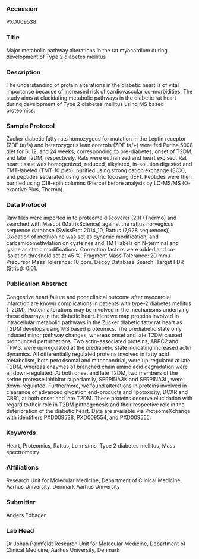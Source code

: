 ### Accession
PXD009538

### Title
Major metabolic pathway alterations in the rat myocardium during development of Type 2 diabetes mellitus

### Description
The understanding of protein alterations in the diabetic heart is of vital importance because of increased risk of cardiovascular co-morbidities. The study aims at elucidating metabolic pathways in the diabetic rat heart during development of Type 2 diabetes mellitus using MS based proteomics.

### Sample Protocol
Zucker diabetic fatty rats homozygous for mutation in the Leptin receptor (ZDF fa/fa) and heterozygous lean controls (ZDF fa/+) were fed Purina 5008 diet for 6, 12, and 24 weeks, corresponding to pre-diabetes, onset of T2DM, and late T2DM, respectively. Rats were euthanized and heart excised. Rat heart tissue was homogenized, reduced, alkylated, in-solution digested and TMT-labeled (TMT-10 plex), purified using strong cation exchange (SCX), and peptides separated using isoelectric focusing (IEF). Peptides were then purified using C18-spin columns (Pierce) before analysis by LC-MS/MS (Q-exactive Plus, Thermo).

### Data Protocol
Raw files were imported in to proteome discoverer (2.1) (Thermo) and searched with Mascot (MatrixScience) against the rattus norvegicus sequence database (SwissProt 2014_10, Rattus (7,928 sequences)). Oxidation of methionine was set as dynamic modification, and carbamidomethylation on cysteines and TMT labels on N-terminal and lysine as static modifications. Correction factors were added and co-isolation threshold set at 45 %. Fragment Mass Tolerance:  20 mmu- Precursor Mass Tolerance:  10 ppm. Decoy Database Search: Target FDR (Strict):  0.01.

### Publication Abstract
Congestive heart failure and poor clinical outcome after myocardial infarction are known complications in patients with type-2 diabetes mellitus (T2DM). Protein alterations may be involved in the mechanisms underlying these disarrays in the diabetic heart. Here we map proteins involved in intracellular metabolic pathways in the Zucker diabetic fatty rat heart as T2DM develops using MS based proteomics. The prediabetic state only induced minor pathway changes, whereas onset and late T2DM caused pronounced perturbations. Two actin-associated proteins, ARPC2 and TPM3, were up-regulated at the prediabetic state indicating increased actin dynamics. All differentially regulated proteins involved in fatty acid metabolism, both peroxisomal and mitochondrial, were up-regulated at late T2DM, whereas enzymes of branched chain amino acid degradation were all down-regulated. At both onset and late T2DM, two members of the serine protease inhibitor superfamily, SERPINA3K and SERPINA3L, were down-regulated. Furthermore, we found alterations in proteins involved in clearance of advanced glycation end-products and lipotoxicity, DCXR and CBR1, at both onset and late T2DM. These proteins deserve elucidation with regard to their role in T2DM pathogenesis and their respective role in the deterioration of the diabetic heart. Data are available via ProteomeXchange with identifiers PXD009538, PXD009554, and PXD009555.

### Keywords
Heart, Proteomics, Rattus, Lc-ms/ms, Type 2 diabetes mellitus, Mass spectrometry

### Affiliations
Research Unit for Molecular Medicine, Department of Clinical Medicine, Aarhus University, Denmark
Aarhus University

### Submitter
Anders Edhager

### Lab Head
Dr Johan Palmfeldt
Research Unit for Molecular Medicine, Department of Clinical Medicine, Aarhus University, Denmark


